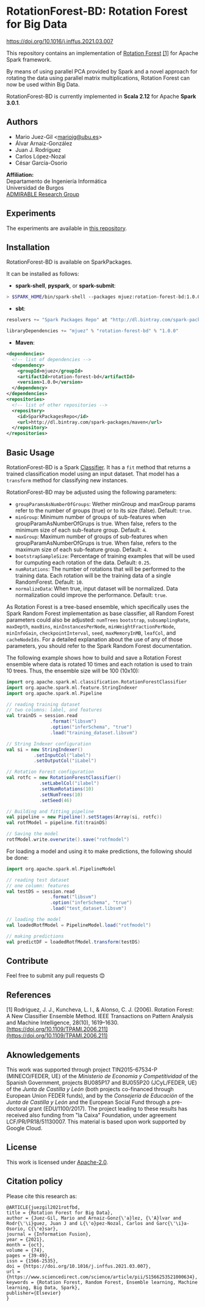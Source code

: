 # RotationForest-BD: Rotation Forest for Big Data

https://doi.org/10.1016/j.inffus.2021.03.007

This repository contains an implementation of [Rotation Forest](https://ieeexplore.ieee.org/document/1677518) [[1]](#ref_1) for Apache Spark framework.

By means of using parallel PCA provided by Spark and a novel approach for rotating the data using parallel matrix multiplications, Rotation Forest can now be used within Big Data.

RotationForest-BD is currently implemented in **Scala 2.12** for Apache **Spark 3.0.1**.

## Authors

- Mario Juez-Gil <<mariojg@ubu.es>>
- Álvar Arnaiz-González
- Juan J. Rodríguez
- Carlos López-Nozal
- César García-Osorio

**Affiliation:**\
Departamento de Ingeniería Informática\
Universidad de Burgos\
[ADMIRABLE Research Group](http://admirable-ubu.es/)

## Experiments

The experiments are available in [this repository](https://github.com/mjuez/rotation-forest-spark).

## Installation

RotationForest-BD is available on SparkPackages.

It can be installed as follows:

- **spark-shell**, **pyspark**, or **spark-submit**:
```bash
> $SPARK_HOME/bin/spark-shell --packages mjuez:rotation-forest-bd:1.0.0
```
- **sbt**:
```scala
resolvers += "Spark Packages Repo" at "http://dl.bintray.com/spark-packages/maven"

libraryDependencies += "mjuez" % "rotation-forest-bd" % "1.0.0"
```
- **Maven**:
```xml
<dependencies>
  <!-- list of dependencies -->
  <dependency>
    <groupId>mjuez</groupId>
    <artifactId>rotation-forest-bd</artifactId>
    <version>1.0.0</version>
  </dependency>
</dependencies>
<repositories>
  <!-- list of other repositories -->
  <repository>
    <id>SparkPackagesRepo</id>
    <url>http://dl.bintray.com/spark-packages/maven</url>
  </repository>
</repositories>
```

## Basic Usage

RotationForest-BD is a Spark [Classifier](https://spark.apache.org/docs/latest/ml-classification-regression.html). It has a `fit` method that returns a trained classification model using an input dataset. That model has a `transform` method for classifying new instances.

RotationForest-BD may be adjusted using the following parameters:

- `groupParamsAsNumberOfGroups`: Wether minGroup and maxGroup params refer to the number of groups (true) or to its size (false). Default: `true`.
- `minGroup`: Minimum number of groups of sub-features when groupParamAsNumberOfGrups is true. When false, refers to the minimum size of each sub-feature group. Default: `4`.
- `maxGroup`: Maximum number of groups of sub-features when groupParamAsNumberOfGrups is true. When false, refers to the maximum size of each sub-feature group. Default: `4`.
- `bootstrapSampleSize`: Percentage of training examples that will be used for cumputing each rotation of the data. Default: `0.25`.
- `numRotations`: The number of rotations that will be performed to the training data. Each rotation will be the training data of a single RandomForest. Default: `10`.
- `normalizeData`: When true, input dataset will be normalized. Data normalization could improve the performance. Default: `true`.

As Rotation Forest is a tree-based ensemble, which specifically uses the Spark Random Forest implementation as base classifier, all Random Forest parameters could also be adjusted: `numTrees` `bootstrap`, `subsamplingRate`, `maxDepth`, `maxBins`, `minInstancesPerNode`, `minWeightFractionPerNode`, `minInfoGain`, `checkpointInterval`, `seed`, `maxMemoryInMB`, `leafCol`, and `cacheNodeIds`. For a detailed explanation about the use of any of those parameters, you should refer to the Spark Random Forest documentation.

The following example shows how to build and save a Rotation Forest ensemble where data is rotated 10 times and each rotation is used to train 10 trees. Thus, the ensemble size will be 100 (10x10):

```scala
import org.apache.spark.ml.classification.RotationForestClassifier
import org.apache.spark.ml.feature.StringIndexer
import org.apache.spark.ml.Pipeline

// reading training dataset
// two columns: label, and features
val trainDS = session.read
                .format("libsvm")
                .option("inferSchema", "true")
                .load("training_dataset.libsvm")

// String Indexer configuration
val si = new StringIndexer()
          .setInputCol("label")
          .setOutputCol("iLabel")

// Rotation Forest configuration
val rotfc = new RotationForestClassifier()
            .setLabelCol("ilabel")
            .setNumRotations(10)
            .setNumTrees(10)
            .setSeed(46)

// Building and fitting pipeline
val pipeline = new Pipeline().setStages(Array(si, rotfc))
val rotfModel = pipeline.fit(trainDS)

// Saving the model
rotfModel.write.overwrite().save("rotfmodel")
```

For loading a model and using it to make predictions, the following should be done:

```scala
import org.apache.spark.ml.PipelineModel

// reading test dataset
// one column: features
val testDS = session.read
                .format("libsvm")
                .option("inferSchema", "true")
                .load("test_dataset.libsvm")

// loading the model
val loadedRotfModel = PipelineModel.load("rotfmodel")

// making predictions
val predictDF = loadedRotfModel.transform(testDS)
```

## Contribute

Feel free to submit any pull requests 😊

## References

<a name="ref_1"></a>[1] Rodriguez, J. J., Kuncheva, L. I., & Alonso, C. J. (2006). Rotation Forest: A New Classifier Ensemble Method. IEEE Transactions on Pattern Analysis and Machine Intelligence, 28(10), 1619–1630. [https://doi.org/10.1109/TPAMI.2006.211](https://doi.org/10.1109/TPAMI.2006.211)

## Aknowledgements

This work was supported through project TIN2015-67534-P (MINECO/FEDER, UE) of the *Ministerio de Economía y Competitividad* of the Spanish Government, projects BU085P17 and BU055P20 (JCyL/FEDER, UE) of the *Junta de Castilla y León* (both projects co-financed through European Union FEDER funds), and by the *Consejería de Educación* of the *Junta de Castilla y León* and the European Social Fund through a pre-doctoral grant (EDU/1100/2017). The project leading to these results has received also funding from "la Caixa" Foundation, under agreement LCF/PR/PR18/51130007. This material is based upon work supported by Google Cloud.

## License

This work is licensed under [Apache-2.0](LICENSE).

## Citation policy

Please cite this research as:

```
@ARTICLE{juezgil2021rotfbd,
title = {Rotation Forest for Big Data},
author = {Juez-Gil, Mario and Arnaiz-Gonz{\'a}lez, {\'A}lvar and Rodr{\'\i}guez, Juan J and L{\'o}pez-Nozal, Carlos and Garc{\'\i}a-Osorio, C{\'e}sar},
journal = {Information Fusion},
year = {2021},
month = {oct},
volume = {74},
pages = {39-49},
issn = {1566-2535},
doi = {https://doi.org/10.1016/j.inffus.2021.03.007},
url = {https://www.sciencedirect.com/science/article/pii/S1566253521000634},
keywords = {Rotation Forest, Random Forest, Ensemble learning, Machine learning, Big Data, Spark},
publisher={Elsevier}
}
```
